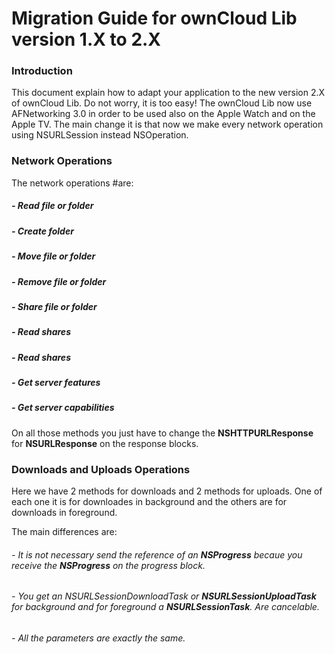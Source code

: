 # Migration Guide for ownCloud Lib version 1.X to 2.X

### Introduction
This document explain how to adapt your application to the new version 2.X of ownCloud Lib. Do not worry, it is too easy!
The ownCloud Lib now use AFNetworking 3.0 in order to be used also on the Apple Watch and on the Apple TV. The main change it is that now we make every network operation using NSURLSession instead NSOperation.

### Network Operations
The network operations #are:
##### - Read file or folder
##### - Create folder
##### - Move file or folder
##### - Remove file or folder
##### - Share file or folder
##### - Read shares
##### - Read shares
##### - Get server features
##### - Get server capabilities

On all those methods you just have to change the __NSHTTPURLResponse__ for __NSURLResponse__ on the response blocks.

### Downloads and Uploads Operations
Here we have 2 methods for downloads and 2 methods for uploads. One of each one it is for downloades in background and the others are for downloads in foreground.

The main differences are:
###### - It is not necessary send the reference of an __NSProgress__ becaue you receive the __NSProgress__ on the progress block.
###### - You get an NSURLSessionDownloadTask or __NSURLSessionUploadTask__ for background and for foreground a __NSURLSessionTask__. Are cancelable.
###### - All the parameters are exactly the same.

